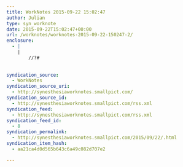 ```yaml
---
title: WorkNotes 2015-09-22 15:02:47
author: Julian
type: syn_worknote
date: 2015-09-22T15:02:47+00:00
url: /worknotes/worknotes-2015-09-22-150247-2/
enclosure:
  - |
    |
        //?#
        
        
syndication_source:
  - WorkNotes
syndication_source_uri:
  - http://synesthesiaworknotes.smallpict.com/
syndication_source_id:
  - http://synesthesiaworknotes.smallpict.com/rss.xml
syndication_feed:
  - http://synesthesiaworknotes.smallpict.com/rss.xml
syndication_feed_id:
  - 8
syndication_permalink:
  - http://synesthesiaworknotes.smallpict.com/2015/09/22/.html
syndication_item_hash:
  - aa21ca4d0d565b643c6a49c082d707e2

---
```

